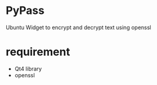 # PyPass

Ubuntu Widget to encrypt and decrypt text using openssl

# requirement

- Qt4 library
- openssl
